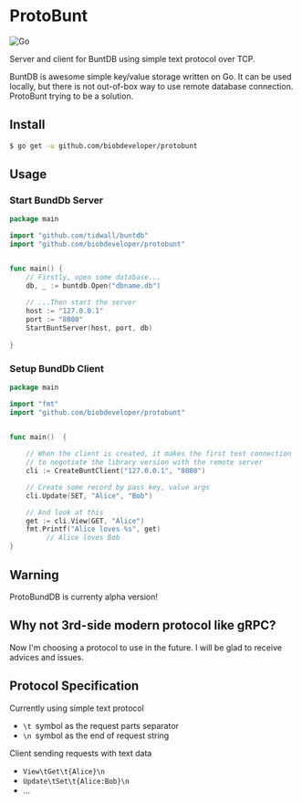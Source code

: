 # ProtoBunt

![Go](https://github.com/biobdeveloper/protobunt/workflows/Go/badge.svg)

Server and client for BuntDB using simple text protocol over TCP. 

BuntDB is awesome simple key/value storage written on Go. 
It can be used locally, but there is not out-of-box way to use remote database connection.
ProtoBunt trying to be a solution.

## Install
```sh
$ go get -u github.com/biobdeveloper/protobunt
```
## Usage

### Start BundDb Server
```go
package main

import "github.com/tidwall/buntdb"
import "github.com/biobdeveloper/protobunt"


func main() {
	// Firstly, open some database...
	db, _ := buntdb.Open("dbname.db")
	
	// ...Then start the server
	host := "127.0.0.1"
	port := "8080"
	StartBuntServer(host, port, db)
	
}
```

### Setup BundDb Client
```go
package main

import "fmt"
import "github.com/biobdeveloper/protobunt"


func main()  {
	
	// When the client is created, it makes the first test connection 
	// to negotiate the library version with the remote server
	cli := CreateBuntClient("127.0.0.1", "8080")

	// Create some record by pass key, value args
	cli.Update(SET, "Alice", "Bob")

	// And look at this
	get := cli.View(GET, "Alice")
	fmt.Printf("Alice loves %s", get)
         // Alice loves Bob
}
```

## Warning
ProtoBundDB is currenty alpha version!

## Why not 3rd-side modern protocol like gRPC?
Now I'm choosing a protocol to use in the future. I will be glad to receive advices and issues.

## Protocol Specification
Currently using simple text protocol
* `\t `symbol as the request parts separator
* `\n `symbol as the end of request string

Client sending requests with text data 
* `View\tGet\t{Alice}\n`
* `Update\tSet\t{Alice:Bob}\n`
* ...